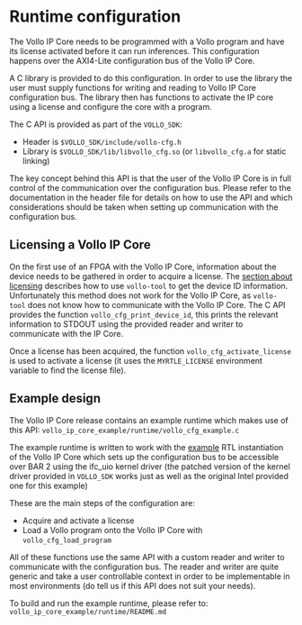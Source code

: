 # Runtime configuration

The Vollo IP Core needs to be programmed with a Vollo program and have its license activated before it can run inferences.
This configuration happens over the AXI4-Lite configuration bus of the Vollo IP Core.

A C library is provided to do this configuration. In order to use the library the user must supply functions for
writing and reading to Vollo IP Core configuration bus. The library then has functions to activate the IP core using
a license and configure the core with a program.

The C API is provided as part of the `VOLLO_SDK`:

- Header is `$VOLLO_SDK/include/vollo-cfg.h`
- Library is `$VOLLO_SDK/lib/libvollo_cfg.so` (or `libvollo_cfg.a` for static linking)

The key concept behind this API is that the user of the Vollo IP Core is in full control of the communication over the configuration bus.
Please refer to the documentation in the header file for details on how to use the API and which considerations should be taken when setting up communication with the configuration bus.

## Licensing a Vollo IP Core

On the first use of an FPGA with the Vollo IP Core, information about the device needs to be gathered in order to acquire a license.
The [section about licensing](../licensing.md) describes how to use `vollo-tool` to get the device ID information.
Unfortunately this method does not work for the Vollo IP Core, as `vollo-tool` does not know how to communicate with the Vollo IP Core.
The C API provides the function `vollo_cfg_print_device_id`, this prints the relevant information to STDOUT using the provided reader and writer to communicate with the IP Core.

Once a license has been acquired, the function `vollo_cfg_activate_license` is used to activate a license (it uses the `MYRTLE_LICENSE` environment variable to find the license file).

## Example design

The Vollo IP Core release contains an example runtime which makes use of this API: `vollo_ip_core_example/runtime/vollo_cfg_example.c`

The example runtime is written to work with the [example](./5-example-design.md) RTL instantiation of the Vollo IP Core which sets up the configuration bus to be accessible over BAR 2 using the ifc_uio kernel driver
(the patched version of the kernel driver provided in `VOLLO_SDK` works just as well as the original Intel provided one for this example)

These are the main steps of the configuration are:

- Acquire and activate a license
- Load a Vollo program onto the Vollo IP Core with `vollo_cfg_load_program`

All of these functions use the same API with a custom reader and writer to communicate with the configuration bus.
The reader and writer are quite generic and take a user controllable context in order to be implementable in most environments (do tell us if this API does not suit your needs).

To build and run the example runtime, please refer to: `vollo_ip_core_example/runtime/README.md`
